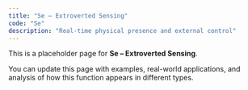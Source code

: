 ```yaml
---
title: "Se – Extroverted Sensing"
code: "Se"
description: "Real-time physical presence and external control"
---
```


This is a placeholder page for **Se – Extroverted Sensing**.

You can update this page with examples, real-world applications, and analysis of how this function appears in different types.
